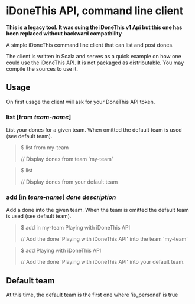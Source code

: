 # iDoneThis API, command line client

**This is a legacy tool. It was suing the iDoneThis v1 Api but this one has been replaced without backward compatbility**

A simple iDoneThis command line client that can list and post dones.

The client is written in Scala and serves as a quick example on how one could use the iDoneThis API. It is not packaged
as distributable. You may compile the sources to use it.


## Usage

On first usage the client will ask for your DoneThis API token.

### list [from *team-name*]
List your dones for a given team. When omitted the default team is used (see default team).
> $ list from my-team
>
> // Display dones from team 'my-team'

> $ list
>
> // Display dones from your default team

### add [in *team-name*] *done description*
Add a done into the given team. When the team is omitted the default team is used (see default team).
> $ add in my-team Playing with iDoneThis API
> 
> // Add the done 'Playing with iDoneThis API' into the team 'my-team'

> $ add Playing with iDoneThis API
>
> // Add the done 'Playing with iDoneThis API' into your default team.

## Default team
At this time, the default team is the first one where 'is_personal' is true
